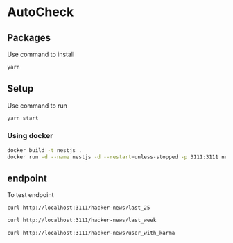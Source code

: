 # AutoCheck

## Packages

Use command to install

```bash
yarn 
```

## Setup

Use command to run

```bash
yarn start
```
### Using docker

```bash
docker build -t nestjs .
docker run -d --name nestjs -d --restart=unless-stopped -p 3111:3111 nestjs
```

## endpoint

To test endpoint

```bash
curl http://localhost:3111/hacker-news/last_25
```

```bash
curl http://localhost:3111/hacker-news/last_week
```

```bash
curl http://localhost:3111/hacker-news/user_with_karma
```